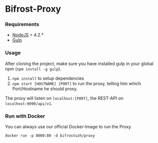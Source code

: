 # Bifrost-Proxy

### Requirements
* [NodeJS](https://nodejs.org/en/) > 4.2.*
* [Gulp](http://gulpjs.com/)

### Usage
After cloning the project, make sure you have installed gulp in your global npm (`npm install -g gulp`).

1. `npm install` to setup dependencies
2. `npm start [HOSTNAME] [PORT]` to run the proxy, telling him which Port/Hostname he should proxy.

The proxy will listen on `localhost:[PORT]`, the REST-API on `localhost:9090/api/v1`.

### Run with Docker
You can always use our official Docker-Image to run the Proxy.

```
docker run -p 8000:80 -d bifrostuzh/proxy
```